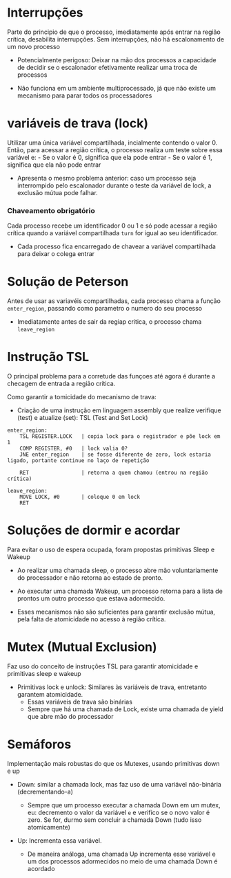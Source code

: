 # Interrupções

Parte do principio de que o processo, imediatamente após entrar na região crítica, desabilita interrupções. Sem interrupções, não há escalonamento de um novo processo

- Potencialmente perigoso: Deixar na mão dos processos a capacidade de decidir se o escalonador efetivamente realizar uma troca de processos

- Não funciona em um ambiente multiprocessado, já que não existe um mecanismo para parar todos os processadores

# variáveis de trava (lock)

Utilizar uma única variável compartilhada, incialmente contendo o valor 0. Então, para acessar a região crítica, o processo realiza um teste sobre essa variável e:
    - Se o valor é 0, significa que ela pode entrar
    - Se o valor é 1, significa que ela não pode entrar

- Apresenta o mesmo problema anterior: caso um processo seja interrompido pelo escalonador durante o teste da variável de lock, a exclusão mútua pode falhar.

### Chaveamento obrigatório

Cada processo recebe um identificador 0 ou 1 e só pode acessar a região crítica quando a variável compartilhada `turn` for igual ao seu identificador.

- Cada processo fica encarregado de chavear a variável compartilhada para deixar o colega entrar

# Solução de Peterson

Antes de usar as variavéis compartilhadas, cada processo chama a função `enter_region`, passando como parametro o numero do seu processo

- Imediatamente antes de sair da regiap critica, o processo chama `leave_region`

# Instrução TSL

O principal problema para a corretude das funçoes até agora é durante a checagem de entrada a região crítica.

Como garantir a tomicidade do mecanismo de trava:

- Criação de uma instrução em linguagem assembly que realize verifique (test) e atualize (set): TSL (Test and Set Lock)

```assembly
enter_region:
    TSL REGISTER.LOCK   | copia lock para o registrador e põe lock em 1
    COMP REGISTER, #0   | lock valia 0?
    JNE enter_region    | se fosse diferente de zero, lock estaria ligado, portante continue no laço de repetição

    RET                 | retorna a quem chamou (entrou na região crítica)

leave_region:
    MOVE LOCK, #0       | coloque 0 em lock
    RET
```

# Soluções de dormir e acordar

Para evitar o uso de espera ocupada, foram propostas primitivas Sleep e Wakeup

- Ao realizar uma chamada sleep, o processo abre mão voluntariamente do processador e não retorna ao estado de pronto.

- Ao executar uma chamada Wakeup, um processo retorna para a lista de prontos um outro processo que estava adormecido.

- Esses mecanismos não são suficientes para garantir exclusão mútua, pela falta de atomicidade no acesso à região crítica.

# Mutex (Mutual Exclusion)

Faz uso do conceito de instruções TSL para garantir atomicidade e primitivas sleep e wakeup

- Primitivas lock e unlock: Similares às variáveis de trava, entretanto garantem atomicidade.
    - Essas variáveis de trava são binárias
    - Sempre que há uma chamada de Lock, existe uma chamada de yield que abre mão do processador

# Semáforos

Implementação mais robustas do que os Mutexes, usando primitivas down e up 

- Down: similar a chamada lock, mas faz uso de uma variável não-binária (decrementando-a)
    - Sempre que um processo executar a chamada Down em um mutex, eu: decremento o valor da variável `e` e verifico se o novo valor é zero. Se for, durmo sem concluir a chamada Down (tudo isso atomicamente)

- Up: Incrementa essa variável.
    - De maneira análoga, uma chamada Up incrementa esse variável e um dos processos adormecidos no meio de uma chamada Down é acordado


